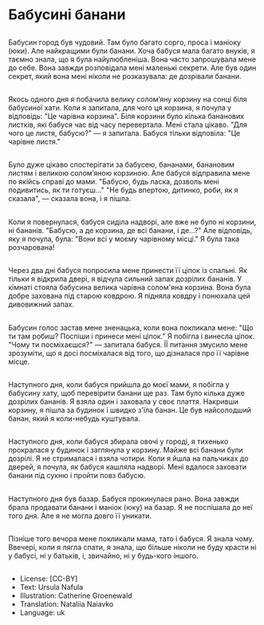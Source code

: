 # Бабусині банани

##
Бабусин город був чудовий. Там було багато сорго, проса і маніоку (юки). Але найкращими були банани. Хоча бабуся мала багато внуків, я таємно знала, що я була найулюбленіша. Вона часто запрошувала мене до себе. Вона завжди розповідала мені маленькі секрети. Але був один секрет, який вона мені ніколи не розказувала: де дозрівали банани.

##
Якось одного дня я побачила велику солом’яну корзину на сонці біля бабусиної хати. Коли я запитала, для чого ця корзина, я почула у відповідь: "Це чарівна корзина". Біля корзини було кілька бананових листків, які бабуся час від часу перевертала. Мені стала цікаво. "Для чого це листя, бабусю?" — я запитала. Бабуся тільки відповіла: "Це чарівне листя."

##
Було дуже цікаво спостерігати за бабусею, бананами, банановим листям і великою солом’яною корзиною. Але бабуся відправила мене по якійсь справі до мами. "Бабусю, будь ласка, дозволь мені подивитись, як ти готуєш..." "Не будь впертою, дитинко, роби, як я сказала", — сказала вона, і я пішла.

##
Коли я повернулася, бабуся сиділа надворі, але вже не було ні корзини, ні бананів. "Бабусю, а де корзина, де всі банани, і де...?" Але відповідь, яку я почула, була: "Вони всі у моєму чарівному місці." Я була така розчарована!

##
Через два дні бабуся попросила мене принести її ціпок із спальні. Як тільки я відкрила двері, я відчула сильний запах дозрілих бананів. У кімнаті стояла бабусина велика чарівна солом'яна корзина. Вона була добре захована під старою ковдрою. Я підняла ковдру і понюхала цей дивовижний запах.

##
Бабусин голос застав мене зненацька, коли вона покликала мене: "Що ти там робиш? Поспіши і принеси мені ціпок." Я побігла і винесла ціпок. "Чому ти посміхаєшся?" — запитала бабуся. ЇЇ питання змусило мене зрозуміти, що я досі посміхалася від того, що дізналася про її чарівне місце.

##
Наступного дня, коли бабуся прийшла до моєї мами, я побігла у бабусину хату, щоб перевірити банани ще раз. Там було кілька дуже дозрілих бананів. Я взяла один і заховала у своє плаття. Накривши корзину, я пішла за будинок і швидко з'їла банан. Це був найсолодший банан, який я коли-небудь куштувала.

##
Наступного дня, коли бабуся збирала овочі у городі, я тихенько прокралася у будинок і заглянула у корзину. Майже всі банани були дозрілі. Я не стрималася і взяла чотири. Коли я йшла на пальчиках до дверей, я почула, як бабуся кашляла надворі. Мені вдалося заховати банани під сукню і пройти повз бабусю.

##
Наступного дня був базар. Бабуся прокинулася рано. Вона завжди брала продавати банани і маніок (юку) на базар. Я не поспішала до неї того дня. Але я не могла довго її уникати.

##
Пізніше того вечора мене покликали мама, тато і бабуся. Я знала чому. Ввечері, коли я лягла спати, я знала, що більше ніколи не буду красти ні у бабусі, ні у батьків, і, звичайно, ні у будь-кого іншого.

##
* License: [CC-BY]
* Text: Ursula Nafula
* Illustration: Catherine Groenewald
* Translation: Nataliia Naiavko
* Language: uk
